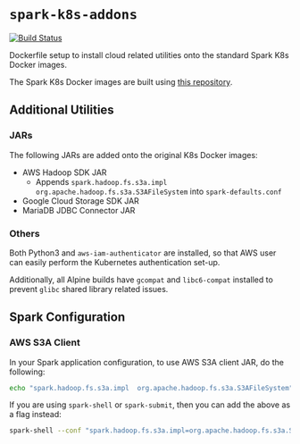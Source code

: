 # `spark-k8s-addons`

[![Build Status](https://travis-ci.org/guangie88/spark-k8s-addons.svg?branch=master)](https://travis-ci.org/guangie88/spark-k8s-addons)

Dockerfile setup to install cloud related utilities onto the standard Spark K8s
Docker images.

The Spark K8s Docker images are built using
[this repository](https://github.com/guangie88/spark-k8s).

## Additional Utilities

### JARs

The following JARs are added onto the original K8s Docker images:

- AWS Hadoop SDK JAR
  - Appends `spark.hadoop.fs.s3a.impl org.apache.hadoop.fs.s3a.S3AFileSystem`
    into `spark-defaults.conf`
- Google Cloud Storage SDK JAR
- MariaDB JDBC Connector JAR

### Others

Both Python3 and `aws-iam-authenticator` are installed, so that AWS user can
easily perform the Kubernetes authentication set-up.

Additionally, all Alpine builds have `gcompat` and `libc6-compat` installed to
prevent `glibc` shared library related issues.

## Spark Configuration

### AWS S3A Client

In your Spark application configuration, to use AWS S3A client JAR, do the
following:

```bash
echo "spark.hadoop.fs.s3a.impl  org.apache.hadoop.fs.s3a.S3AFileSystem" >> ${SPARK_HOME}/conf/spark-defaults.conf; \
```

If you are using `spark-shell` or `spark-submit`, then you can add the above as
a flag instead:

```bash
spark-shell --conf "spark.hadoop.fs.s3a.impl=org.apache.hadoop.fs.s3a.S3AFileSystem"
```

